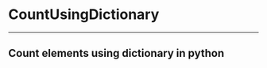 # CountUsingDictionary
-------------------------
Count elements using dictionary in python
-------------------------------------------


